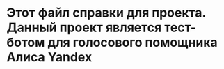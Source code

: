 # Этот файл справки для проекта. Данный проект является тест-ботом для голосового помощника Алиса Yandex
